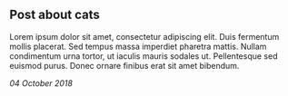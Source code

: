 ## Post about cats
Lorem ipsum dolor sit amet, consectetur adipiscing elit. Duis fermentum mollis placerat. Sed tempus massa imperdiet pharetra mattis. Nullam condimentum urna tortor, ut iaculis mauris sodales ut. Pellentesque sed euismod purus. Donec ornare finibus erat sit amet bibendum.

*04 October 2018*
